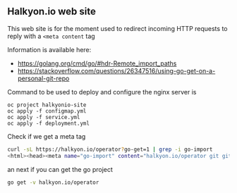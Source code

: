 ## Halkyon.io web site

This web site is for the moment used to redirect incoming HTTP requests to reply with a `<meta content` tag

Information is available here:
- https://golang.org/cmd/go/#hdr-Remote_import_paths
- https://stackoverflow.com/questions/26347516/using-go-get-on-a-personal-git-repo

Command to be used to deploy and configure the nginx server is 

```
oc project halkyonio-site
oc apply -f configmap.yml
oc apply -f service.yml
oc apply -f deployment.yml
```

Check if we get a meta tag 
```bash
curl -sL https://halkyon.io/operator?go-get=1 | grep -i go-import
<html><head><meta name="go-import" content="halkyon.io/operator git git+ssh://git@github.com/halkyonio/operator"/></head></html>
```
an next if you can get the go project
```bash
go get -v halkyon.io/operator  
```
